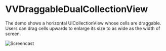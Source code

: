 # VVDraggableDualCollectionView
The demo shows a horizontal UICollectionView whose cells are draggable. Users can drag cells upwards to enlarge its size to as wide as the width of screen.

![Screencast](http://viviyang.cc/images/VVDraggableDualCollectionView.gif "Optional title")
